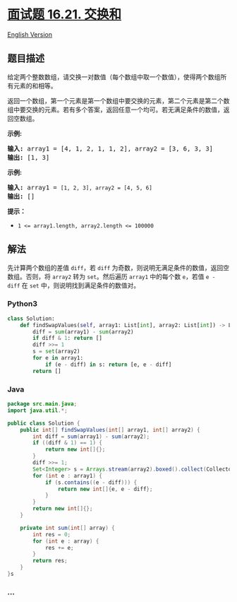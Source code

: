 # [面试题 16.21. 交换和](https://leetcode-cn.com/problems/sum-swap-lcci)

[English Version](/lcci/16.21.Sum%20Swap/README_EN.md)

## 题目描述

<!-- 这里写题目描述 -->
<p>给定两个整数数组，请交换一对数值（每个数组中取一个数值），使得两个数组所有元素的和相等。</p>

<p>返回一个数组，第一个元素是第一个数组中要交换的元素，第二个元素是第二个数组中要交换的元素。若有多个答案，返回任意一个均可。若无满足条件的数值，返回空数组。</p>

<p><strong>示例:</strong></p>

<pre><strong>输入:</strong> array1 = [4, 1, 2, 1, 1, 2], array2 = [3, 6, 3, 3]
<strong>输出:</strong> [1, 3]
</pre>

<p><strong>示例:</strong></p>

<pre><strong>输入:</strong> array1 = <code>[1, 2, 3], array2 = [4, 5, 6]</code>
<strong>输出: </strong>[]</pre>

<p><strong>提示：</strong></p>

<ul>
	<li><code>1 &lt;= array1.length, array2.length &lt;= 100000</code></li>
</ul>

## 解法

<!-- 这里可写通用的实现逻辑 -->

先计算两个数组的差值 `diff`，若 `diff` 为奇数，则说明无满足条件的数值，返回空数组。否则，将 `array2` 转为 `set`。然后遍历 `array1` 中的每个数 `e`，若值 `e - diff` 在 `set` 中，则说明找到满足条件的数值对。

<!-- tabs:start -->

### **Python3**

<!-- 这里可写当前语言的特殊实现逻辑 -->

```python
class Solution:
    def findSwapValues(self, array1: List[int], array2: List[int]) -> List[int]:
        diff = sum(array1) - sum(array2)
        if diff & 1: return []
        diff >>= 1
        s = set(array2)
        for e in array1:
            if (e - diff) in s: return [e, e - diff]
        return []
```

### **Java**

<!-- 这里可写当前语言的特殊实现逻辑 -->

```java
package src.main.java;
import java.util.*;

public class Solution {
    public int[] findSwapValues(int[] array1, int[] array2) {
        int diff = sum(array1) - sum(array2);
        if ((diff & 1) == 1) {
            return new int[]{};
        }
        diff >>= 1;
        Set<Integer> s = Arrays.stream(array2).boxed().collect(Collectors.toSet());
        for (int e : array1) {
            if (s.contains((e - diff))) {
                return new int[]{e, e - diff};
            }
        }
        return new int[]{};
    }

    private int sum(int[] array) {
        int res = 0;
        for (int e : array) {
            res += e;
        }
        return res;
    }
}s
```

### **...**

```

```

<!-- tabs:end -->
